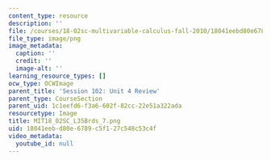 ```yaml
---
content_type: resource
description: ''
file: /courses/18-02sc-multivariable-calculus-fall-2010/18041eebd80e6789c5f127c548c53c4f_MIT18_02SC_L35Brds_7.png
file_type: image/png
image_metadata:
  caption: ''
  credit: ''
  image-alt: ''
learning_resource_types: []
ocw_type: OCWImage
parent_title: 'Session 102: Unit 4 Review'
parent_type: CourseSection
parent_uid: 1c1eefd6-f3a6-602f-82cc-22e51a322ada
resourcetype: Image
title: MIT18_02SC_L35Brds_7.png
uid: 18041eeb-d80e-6789-c5f1-27c548c53c4f
video_metadata:
  youtube_id: null
---
```

